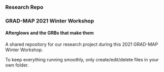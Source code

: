 ### Research Repo

### GRAD-MAP 2021 Winter Workshop

#### Afterglows and the GRBs that make them

A shared repository for our research project during this 2021 GRAD-MAP Winter Workshop.

To keep everything running smoothly, only create/edit/delete files in your own folder.

